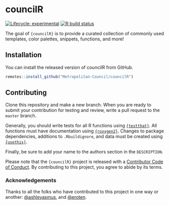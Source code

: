 
<!-- README.md is generated from README.Rmd. Please edit that file -->

# councilR

<!-- badges: start -->

[![Lifecycle:
experimental](https://img.shields.io/badge/lifecycle-experimental-orange.svg)](https://www.tidyverse.org/lifecycle/#experimental)
[![R build
status](https://github.com/Metropolitan-Council/councilR/workflows/R-CMD-check/badge.svg)](https://github.com/Metropolitan-Council/councilR/actions)
<!-- badges: end -->

The goal of `{councilR}` is to provide a curated collection of commonly
used templates, color palettes, snippets, functions, and more\!

## Installation

You can install the released version of councilR from GitHub.

``` r
remotes::install_github("Metropolitan-Council/councilR")
```

## Contributing

Clone this repository and make a new branch. When you are ready to
submit your contribution for testing and review, write a pull request to
the `master` branch.

Generally, you should write tests for all R functions using
[`{testthat}`](https://testthat.r-lib.org/). All functions must have
documentation using [`{roxygen2}`](https://roxygen2.r-lib.org/). Changes
to package dependencies, additions to `.Rbuildignore`, and data must be
created using [`{usethis}`](https://usethis.r-lib.org/).

Finally, be sure to add your name to the authors section in the
`DESCRIPTION`.

Please note that the `{councilR}` project is released with a
[Contributor Code of Conduct](.github/CODE_OF_CONDUCT.md). By
contributing to this project, you agree to abide by its terms.

### Acknowledgements

Thanks to all the folks who have contributed to this project in one way
or another: [@ashleyasmus](https://github.com/ashleyasmus), and
[@eroten](https://github.com/eroten).
